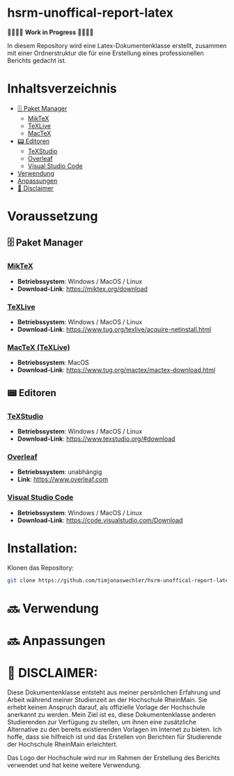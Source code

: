 # hsrm-unoffical-report-latex
🚧👨‍💻🔬 **Work in Progress** 🔬👩‍💻🚧

In diesem Repository wird eine Latex-Dokumentenklasse erstellt, zusammen mit einer Ordnerstruktur die für eine Erstellung eines professionellen Berichts gedacht ist. 

# Inhaltsverzeichnis

* [🗄 Paket Manager](#-paket-manager)
    * [MikTeX](#miktex)
    * [TeXLive](#texlive)
    * [MacTeX](#mactex-texlive)
* [📟 Editoren](#-editoren)
    * [TeXStudio](#texstudio)
    * [Overleaf](#overleaf)
    * [Visual Studio Code](#visual-studio-code)
* [Verwendung](#-verwendung)
* [Anpassungen](#-anpassungen)
* [🚨 Disclaimer](#-disclaimer)
# Voraussetzung

## 🗄 Paket Manager

### [MikTeX](https://miktex.org/)
 - **Betriebssystem**: Windows / MacOS / Linux
 - **Download-Link**: https://miktex.org/download

### [TeXLive](https://www.tug.org/texlive/) 
 - **Betriebssystem**: Windows / MacOS / Linux
 - **Download-Link**: https://www.tug.org/texlive/acquire-netinstall.html 

### [MacTeX (TeXLive)](https://www.tug.org/mactex/)
 - **Betriebssystem**: MacOS
 - **Download-Link**:   https://www.tug.org/mactex/mactex-download.html 

## 📟 Editoren

### [TeXStudio](https://www.texstudio.org/)
- **Betriebssystem**: Windows / MacOS / Linux
- **Download-Link**:   https://www.texstudio.org/#download
 
### [Overleaf](https://www.overleaf.com)
- **Betriebssystem**: unabhängig
- **Link**: https://www.overleaf.com

### [Visual Studio Code](https://code.visualstudio.com/)
- **Betriebssystem**: Windows / MacOS / Linux
- **Download-Link**:   https://code.visualstudio.com/Download


# Installation:
Klonen das Repository:
```bash
git clone https://github.com/timjonaswechler/hsrm-unoffical-report-latex.git
```


# 🔜 Verwendung

# 🔜 Anpassungen

# 🚨 DISCLAIMER: 
Diese Dokumentenklasse entsteht aus meiner persönlichen Erfahrung und Arbeit während meiner Studienzeit an der Hochschule RheinMain. Sie erhebt keinen Anspruch darauf, als offizielle Vorlage der Hochschule anerkannt zu werden. Mein Ziel ist es, diese Dokumentenklasse anderen Studierenden zur Verfügung zu stellen, um ihnen eine zusätzliche Alternative zu den bereits existierenden Vorlagen im Internet zu bieten. Ich hoffe, dass sie hilfreich ist und das Erstellen von Berichten für Studierende der Hochschule RheinMain erleichtert.

Das Logo der Hochschule wird nur im Rahmen der Erstellung des Berichts verwendet und hat keine weitere Verwendung. 
